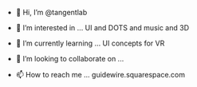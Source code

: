 - 👋 Hi, I’m @tangentlab
- 👀 I’m interested in ...
UI and DOTS and music and 3D

- 🌱 I’m currently learning ...
UI concepts for VR

- 💞️ I’m looking to collaborate on ...

- 📫 How to reach me ...
guidewire.squarespace.com

<!---
tangentlab/tangentlab is a ✨ special ✨ repository because its `README.md` (this file) appears on your GitHub profile.
You can click the Preview link to take a look at your changes.
--->
